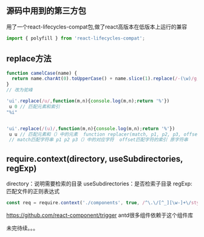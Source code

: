 ## 源码中用到的第三方包

用了一个react-lifecycles-compat包,做了react高版本在低版本上运行的兼容
```js
import { polyfill } from 'react-lifecycles-compat';

```

## replace方法
```js
function camelCase(name) {
  return name.charAt(0).toUpperCase() + name.slice(1).replace(/-(\w)/g, (m, n) => n.toUpperCase());
}
// 改为驼峰

'ui'.replace(/u/,function(m,n){console.log(m,n);return '%'})
 u 0 // 匹配元素和索引
"%i"


'ui'.replace(/(u)/,function(m,n){console.log(m,n);return '%'})
 u u // 匹配元素和（）中的元素  function replacer(match, p1, p2, p3, offset, string) 
 // match匹配字符串 p1 p2 p3（）中的对应字符  offset匹配字符的索引 原字符串
```

## require.context(directory, useSubdirectories, regExp)
directory：说明需要检索的目录  useSubdirectories：是否检索子目录  regExp: 匹配文件的正则表达式
```js
const req = require.context('./components', true, /^\.\/[^_][\w-]+\/style\/index\.tsx?$/);
```


https://github.com/react-component/trigger  antd很多组件依赖于这个组件库

未完待续。。。
